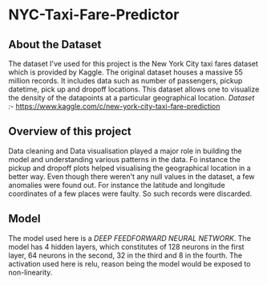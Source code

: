 # NYC-Taxi-Fare-Predictor
## About the Dataset
The dataset I've used for this project is the New York City taxi fares dataset which is provided by Kaggle. The original dataset houses a massive 55 million records. It includes data such as number of passengers, pickup datetime, pick up and dropoff locations. This dataset allows one to visualize the density of the datapoints at a particular geographical location.
*Dataset :-* https://www.kaggle.com/c/new-york-city-taxi-fare-prediction
## Overview of this project
Data cleaning and Data visualisation played a major role in building the model and understanding various patterns in the data. Fo instance the pickup and dropoff plots helped visualising the geographical location in a better way. Even though there weren't any null values in the dataset, a few anomalies were found out. For instance the latitude and longitude coordinates of a few places were faulty. So such records were discarded.

## Model
The model used here is a *DEEP FEEDFORWARD NEURAL NETWORK*. The model has 4 hidden layers, which constitutes of 128 neurons in the first layer, 64 neurons in the second, 32 in the third and 8 in the fourth. The activation used here is relu, reason being the model would be exposed to non-linearity.


